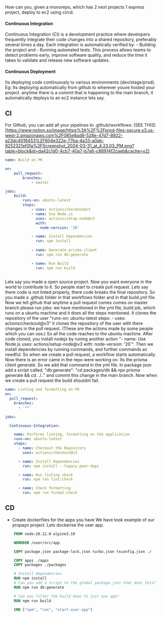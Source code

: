 How can you, given a monorepo, which has 2 next projects 1 express project, deploy to ec2 using ci/cd.

#### Continuous Integration
Continuous Integration (CI) is a development practice where developers frequently integrate their code changes into a shared repository, preferably several times a day. Each integration is automatically verified by:
    - Building the project and 
    - Running automated tests.
This process allows teams to detect problems early, improve software quality, and reduce the time it takes to validate and release new software updates.
#### Continuous Deployment
Its deploying code continuously to various environments (dev/stage/prod). Eg: Its deploying automatically from github to wherever youve hosted your project. anytime there is a commit that is happening to the main branch, it automatically deploys to an ec2 instance lets say.


## CI
For Github, you can add all your pipelines to .github/workflows:
(SEE THIS)[https://www.notion.so/image/https%3A%2F%2Fprod-files-secure.s3.us-west-2.amazonaws.com%2F085e8ad8-528e-47d7-8922-a23dc4016453%2F604e322e-77ba-4a33-a0ab-9252321ef0fa%2FScreenshot_2024-03-31_at_4.23.03_PM.png?table=block&id=da42c1d0-4cb7-40a7-b7a6-c88914f2caeb&cache=v2]


```yml
name: Build on PR

on: 
    pull_request:
        branches:
            - master

jobs:
    build:
        runs-on: ubuntu-latest
        steps:
            - uses: actions/checkout@v3
            - name: Use Node.js
              uses: actions/setup-node@v3
              with:
                node-version: '20'

            - name: Install Dependencies
              run: npm install
            
            - name: Generate prisma client
              run: npm run db:generate

            - name: Run Build
              run: npm run build
            
```

Lets say you made a open source project. Now you want everyone in the world to contribute to it. So people start to create pull request. Lets say there code is not linted properly, there code breaks the final repository.
So you made a .github folder in that workflows folder and in that build.yml file. Now we tell github that anytime a pull request comes comes on master branch please run jobs:
we have mentioned in the yml file, build job, which runs on a ubuntu machine and it does all the steps mentioned. It clones the repository of the user "runs-on: ubuntu-latest steps: - uses: actions/checkout@v3" it clones the repository of the user with there changes in the pull request. (These are the actions made by some people which you can use.) So all the code reaches to the ubuntu machine.
After code cloned, you install nodejs by runing another action "- name: Use Node.js uses: actions/setup-node@v3 with: node-version: '20'". Then we install dependencies by running commands, and further commands as needful.
So when we create a pull request, a workflow starts automatically. Now there is an error came in the repo were working on. Its the prisma client generate. 
So we add that command in the yml file. In package json add a script called, "db:generate": "cd packages/db && npx prisma generate && cd ../.." and commit this change in the main branch. Now when we create a pull request the build shouldnt fail.

```yml
name: Linting and formatting on PR
on:
  pull_request:
    branches:
      - '**'
    
jobs:

  Continuous-Integration:

    name: Performs linting, formatting on the application
    runs-on: ubuntu-latest
    steps:
      - name: Checkout the Repository
        uses: actions/checkout@v3

      - name: Install Dependencies
        run: npm install --legacy-peer-deps

      - name: Run linting check
        run: npm run lint:check

      - name: Check formatting
        run: npm run format:check
```


## CD
- Create dockerfiles for the apps you have
We have took example of our propayn project. Lets dockerise the user app.
```Dockerfile
    FROM node:20.12.0-alpine3.19

    WORKDIR /user/src/app

    COPY package.json package-lock.json turbo.json tsconfig.json ./

    COPY apps ./apps
    COPY packages ./packages

    # Install dependencies
    RUN npm install
    # Can you add a script to the global package.json that does this?
    RUN npm run db:generate

    # Can you filter the build down to just one app?
    RUN npm run build

    CMD ["npm", "run", "start-user-app"]
```
